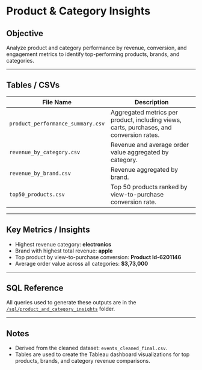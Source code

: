 # Product & Category Insights

## Objective
Analyze product and category performance by revenue, conversion, and engagement metrics to identify top-performing products, brands, and categories.

---

## Tables / CSVs

| File Name | Description |
|-----------|-------------|
| `product_performance_summary.csv` | Aggregated metrics per product, including views, carts, purchases, and conversion rates. |
| `revenue_by_category.csv` | Revenue and average order value aggregated by category. |
| `revenue_by_brand.csv` | Revenue aggregated by brand. |
| `top50_products.csv` | Top 50 products ranked by view-to-purchase conversion rate. |

---

## Key Metrics / Insights
- Highest revenue category: **electronics**  
- Brand with highest total revenue: **apple**  
- Top product by view-to-purchase conversion: **Product Id-6201146**  
- Average order value across all categories: **$3,73,000**  


---

## SQL Reference
All queries used to generate these outputs are in the [`/sql/product_and_category_insights`](../../sql/product_and_category_insights) folder.

---

## Notes
- Derived from the cleaned dataset: `events_cleaned_final.csv`.  
- Tables are used to create the Tableau dashboard visualizations for top products, brands, and category revenue comparisons.

